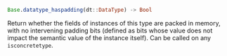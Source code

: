 ```julia
Base.datatype_haspadding(dt::DataType) -> Bool
```

Return whether the fields of instances of this type are packed in memory, with no intervening padding bits (defined as bits whose value does not impact the semantic value of the instance itself). Can be called on any `isconcretetype`.

